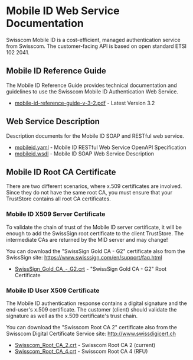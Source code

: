 # Mobile ID Web Service Documentation

Swisscom Mobile ID is a cost-efficient, managed authentication service from Swisscom. 
The customer-facing API is based on open standard ETSI 102 2041.

## Mobile ID Reference Guide
The Mobile ID Reference Guide provides technical documentation and guidelines to use the Swisscom Mobile ID Authentication Web Service. 

* [mobile-id-reference-guide-v-3-2.pdf](mobile-id-reference-guide-v-3-2.pdf) - Latest Version 3.2

## Web Service Description
Description documents for the Mobile ID SOAP and RESTful web service.

* [mobileid.yaml](mobileid.yaml) - Mobile ID RESTful Web Service OpenAPI Specification
* [mobileid.wsdl](mobileid.wsdl) - Mobile ID SOAP Web Service Description

## Mobile ID Root CA Certificate

There are two different scenarios, where x.509 certificates are involved. 
Since they do not have the same root CA, you must ensure that your TrustStore contains all root CA certificates.

### Mobile ID X509 Server Certificate 
To validate the chain of trust of the Mobile ID server certificate, it will be enough to add the SwissSign root certificate to the client TrustStore. 
The intermediate CAs are returned by the MID server and may change!

You can download the "SwissSign Gold CA - G2" certificate also from the SwissSign site: 
https://www.swisssign.com/en/support/faq.html

* [SwissSign_Gold_CA_-_G2.crt](SwissSign_Gold_CA_-_G2.crt) - "SwissSign Gold CA - G2" Root Certificate

### Mobile ID User X509 Certificate
The Mobile ID authentication response contains a digital signature and the end-user's x.509 certificate. 
The customer (client) should validate the signature as well as the x.509 certificate's trust chain.

You can download the "Swisscom Root CA 2" certificate also from the Swisscom Digital Certificate Service site:
http://www.swissdigicert.ch

* [Swisscom_Root_CA_2.crt](Swisscom_Root_CA_2.crt) - Swisscom Root CA 2 (current)
* [Swisscom_Root_CA_4.crt](Swisscom_Root_CA_4.crt) - Swisscom Root CA 4 (RFU)


